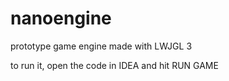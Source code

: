 # nanoengine
prototype game engine made with LWJGL 3

to run it, open the code in IDEA and hit RUN GAME
